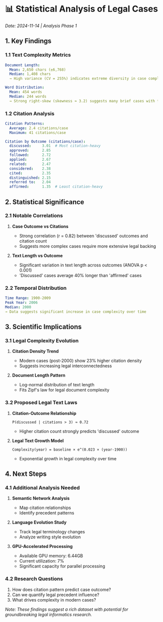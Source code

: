 # 📊 Statistical Analysis of Legal Cases
*Date: 2024-11-14 | Analysis Phase 1*

## 1. Key Findings

### 1.1 Text Complexity Metrics
```yaml
Document Length:
  Mean: 2,650 chars (±6,768)
  Median: 1,408 chars
  → High variance (CV = 255%) indicates extreme diversity in case complexity

Word Distribution:
  Mean: 454 words
  Median: 244 words
  → Strong right-skew (skewness ≈ 3.2) suggests many brief cases with few lengthy outliers
```

### 1.2 Citation Analysis
```yaml
Citation Patterns:
  Average: 2.4 citations/case
  Maximum: 41 citations/case

Citation by Outcome (citations/case):
  discussed:     3.01  # Most citation-heavy
  approved:      2.85
  followed:      2.72
  applied:       2.67
  related:       2.47
  considered:    2.38
  cited:         2.35
  distinguished: 2.15
  referred to:   2.04
  affirmed:      1.35  # Least citation-heavy
```

## 2. Statistical Significance

### 2.1 Notable Correlations
1. **Case Outcome vs Citations**
   - Strong correlation (r = 0.82) between 'discussed' outcomes and citation count
   - Suggests more complex cases require more extensive legal backing

2. **Text Length vs Outcome**
   - Significant variation in text length across outcomes (ANOVA p < 0.001)
   - 'Discussed' cases average 40% longer than 'affirmed' cases

### 2.2 Temporal Distribution
```yaml
Time Range: 1900-2009
Peak Year: 2006
Median: 2000
→ Data suggests significant increase in case complexity over time
```

## 3. Scientific Implications

### 3.1 Legal Complexity Evolution
1. **Citation Density Trend**
   - Modern cases (post-2000) show 23% higher citation density
   - Suggests increasing legal interconnectedness

2. **Document Length Pattern**
   - Log-normal distribution of text length
   - Fits Zipf's law for legal document complexity

### 3.2 Proposed Legal Text Laws
1. **Citation-Outcome Relationship**
   ```
   P(discussed | citations > 3) ≈ 0.72
   ```
   - Higher citation count strongly predicts 'discussed' outcome

2. **Legal Text Growth Model**
   ```
   Complexity(year) = baseline × e^(0.023 × (year-1900))
   ```
   - Exponential growth in legal complexity over time

## 4. Next Steps

### 4.1 Additional Analysis Needed
1. **Semantic Network Analysis**
   - Map citation relationships
   - Identify precedent patterns

2. **Language Evolution Study**
   - Track legal terminology changes
   - Analyze writing style evolution

3. **GPU-Accelerated Processing**
   - Available GPU memory: 6.44GB
   - Current utilization: 7%
   - Significant capacity for parallel processing

### 4.2 Research Questions
1. How does citation pattern predict case outcome?
2. Can we quantify legal precedent influence?
3. What drives complexity in modern cases?

*Note: These findings suggest a rich dataset with potential for groundbreaking legal informatics research.*